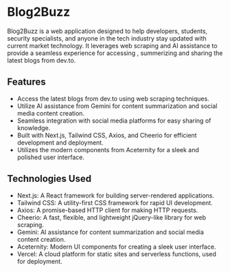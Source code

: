 # Blog2Buzz

Blog2Buzz is a web application designed to help developers, students, security specialists, and anyone in the tech industry stay updated with current market technology. It leverages web scraping and AI assistance to provide a seamless experience for accessing , summerizing and sharing the latest blogs from dev.to.

## Features

- Access the latest blogs from dev.to using web scraping techniques.
- Utilize AI assistance from Gemini for content summarization and social media content creation.
- Seamless integration with social media platforms for easy sharing of knowledge.
- Built with Next.js, Tailwind CSS, Axios, and Cheerio for efficient development and deployment.
- Utilizes the modern components from Aceternity for a sleek and polished user interface.

## Technologies Used

- Next.js: A React framework for building server-rendered applications.
- Tailwind CSS: A utility-first CSS framework for rapid UI development.
- Axios: A promise-based HTTP client for making HTTP requests.
- Cheerio: A fast, flexible, and lightweight jQuery-like library for web scraping.
- Gemini: AI assistance for content summarization and social media content creation.
- Aceternity: Modern UI components for creating a sleek user interface.
- Vercel: A cloud platform for static sites and serverless functions, used for deployment.


